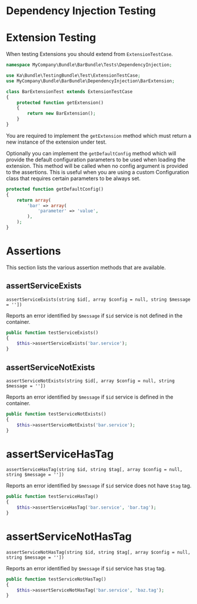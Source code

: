 Dependency Injection Testing
============================

Extension Testing
==================

When testing Extensions you should extend from `ExtensionTestCase`.

  ```php
  namespace MyCompany\Bundle\BarBundle\Tests\DependencyInjection;

  use Ka\Bundle\TestingBundle\Test\ExtensionTestCase;
  use MyCompany\Bundle\BarBundle\DependencyInjection\BarExtension;

  class BarExtensionTest extends ExtensionTestCase
  {
      protected function getExtension()
      {
          return new BarExtension();
      }
  }
  ```

You are required to implement the `getExtension` method which must return a new instance of the extension under test.

Optionally you can implement the `getDefaultConfig` method which will provide the default configuration parameters
to be used when loading the extension. This method will be called when no config argument is provided to the assertions.
This is useful when you are using a custom Configuration class that requires certain parameters to be always set.

  ```php
  protected function getDefaultConfig()
  {
      return array(
          'bar' => array(
              'parameter' => 'value',
          ),
      );
  }
  ```

Assertions
==========

This section lists the various assertion methods that are available.

<!-- TODO: continue to expand the documentation and clarify anything ambiguous. -->
<!-- TODO: add index and permalinks -->

assertServiceExists
------------------

`assertServiceExists(string $id[, array $config = null, string $message = ''])`

Reports an error identified by `$message` if `$id` service is not defined in the container.

  ```php
  public function testServiceExists()
  {
      $this->assertServiceExists('bar.service');
  }
  ```

assertServiceNotExists
------------------

`assertServiceNotExists(string $id[, array $config = null, string $message = ''])`

Reports an error identified by `$message` if `$id` service is defined in the container.

  ```php
  public function testServiceNotExists()
  {
      $this->assertServiceNotExists('bar.service');
  }
  ```

assertServiceHasTag
===================

`assertServiceHasTag(string $id, string $tag[, array $config = null, string $message = ''])`

Reports an error identified by `$message` if `$id` service does not have `$tag` tag.

  ```php
  public function testServiceHasTag()
  {
      $this->assertServiceHasTag('bar.service', 'bar.tag');
  }
  ```

assertServiceNotHasTag
======================

`assertServiceNotHasTag(string $id, string $tag[, array $config = null, string $message = ''])`

Reports an error identified by `$message` if `$id` service has `$tag` tag.

  ```php
  public function testServiceNotHasTag()
  {
      $this->assertServiceNotHasTag('bar.service', 'baz.tag');
  }
  ```
